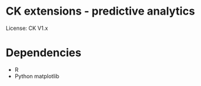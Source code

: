 CK extensions - predictive analytics
====================================

License: CK V1.x


Dependencies
============

* R
* Python matplotlib

